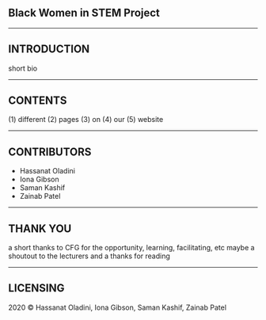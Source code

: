 ## Black Women in STEM Project ##


--------------------------------------

## INTRODUCTION ##

short bio


--------------------------------------

## CONTENTS ##

(1) different
(2) pages
(3) on
(4) our
(5) website


--------------------------------------

## CONTRIBUTORS ##

- Hassanat Oladini
- Iona Gibson
- Saman Kashif
- Zainab Patel


--------------------------------------

## THANK YOU ##

a short thanks to CFG for the opportunity, learning, facilitating, etc
maybe a shoutout to the lecturers
and a thanks for reading


--------------------------------------

## LICENSING ##

2020 © Hassanat Oladini, Iona Gibson, Saman Kashif, Zainab Patel 
